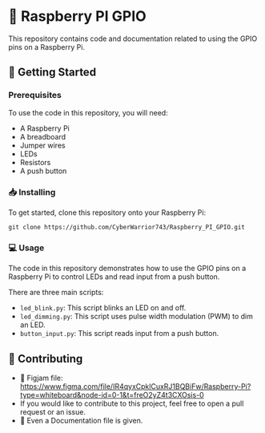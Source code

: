 # 🍓 Raspberry PI GPIO

This repository contains code and documentation related to using the GPIO pins on a Raspberry Pi.

## 🚀 Getting Started

### Prerequisites

To use the code in this repository, you will need:

- A Raspberry Pi
- A breadboard
- Jumper wires
- LEDs
- Resistors
- A push button

### 📥 Installing

To get started, clone this repository onto your Raspberry Pi:

```
git clone https://github.com/CyberWarrior743/Raspberry_PI_GPIO.git
```

### 💻 Usage

The code in this repository demonstrates how to use the GPIO pins on a Raspberry Pi to control LEDs and read input from a push button.

There are three main scripts:

- `led_blink.py`: This script blinks an LED on and off.
- `led_dimming.py`: This script uses pulse width modulation (PWM) to dim an LED.
- `button_input.py`: This script reads input from a push button.

## 🤝 Contributing

- 🎨 Figjam file: https://www.figma.com/file/IR4qyxCpklCuxRJ1BQBiFw/Raspberry-Pi?type=whiteboard&node-id=0-1&t=freO2yZ4t3CXOsis-0
- If you would like to contribute to this project, feel free to open a pull request or an issue.
- 📝 Even a Documentation file is given.
